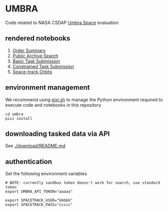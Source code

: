# UMBRA

Code related to NASA CSDAP [Umbra Space](https://umbra.space) evaluation

## rendered notebooks

1. [Order Summary](https://nbviewer.org/github/huskysar/umbra/blob/main/notebooks/order_summary.ipynb)
1. [Public Archive Search](https://nbviewer.org/github/huskysar/umbra/blob/main/notebooks/public-archive-search.ipynb)
1. [Basic Task Submission](https://nbviewer.org/github/huskysar/umbra/blob/main/notebooks/basic-task.ipynb)
1. [Constrained Task Submission](https://nbviewer.org/github/huskysar/umbra/blob/main/notebooks/constrained-task.ipynb)
1. [Space-track Orbits](https://nbviewer.org/github/huskysar/umbra/blob/main/notebooks/spacetrack.ipynb)

## environment management

We recommend using [pixi.sh](https://pixi.sh/latest/) to manage the Python environment required to execute code and notebooks in this repository

```
cd umbra
pixi install
```

## downloading tasked data via API

See [./download/README.md](./download/README.md)


## authentication

Set the following environment variables
```
# NOTE: currently sandbox token doesn't work for search, use standard token
export UMBRA_API_TOKEN="aaaaa"

export SPACETRACK_USER="bbbbb"
export SPACETRACK_PASS="ccccc"
```
